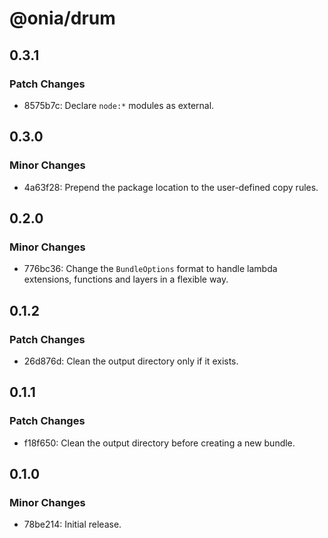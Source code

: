 # @onia/drum

## 0.3.1

### Patch Changes

- 8575b7c: Declare `node:*` modules as external.

## 0.3.0

### Minor Changes

- 4a63f28: Prepend the package location to the user-defined copy rules.

## 0.2.0

### Minor Changes

- 776bc36: Change the `BundleOptions` format to handle lambda extensions, functions and layers in a flexible way.

## 0.1.2

### Patch Changes

- 26d876d: Clean the output directory only if it exists.

## 0.1.1

### Patch Changes

- f18f650: Clean the output directory before creating a new bundle.

## 0.1.0

### Minor Changes

- 78be214: Initial release.
